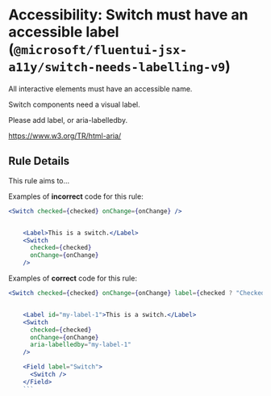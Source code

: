 # Accessibility: Switch must have an accessible label (`@microsoft/fluentui-jsx-a11y/switch-needs-labelling-v9`)

<!-- end auto-generated rule header -->

All interactive elements must have an accessible name.

Switch components need a visual label.

Please add label, or aria-labelledby.

<https://www.w3.org/TR/html-aria/>

## Rule Details

This rule aims to...

Examples of **incorrect** code for this rule:

```jsx
<Switch checked={checked} onChange={onChange} />
```

```jsx

    <Label>This is a switch.</Label>
    <Switch
      checked={checked}
      onChange={onChange}
    />

```

Examples of **correct** code for this rule:

```jsx
<Switch checked={checked} onChange={onChange} label={checked ? "Checked" : "Unchecked"} />
```

```jsx

    <Label id="my-label-1">This is a switch.</Label>
    <Switch
      checked={checked}
      onChange={onChange}
      aria-labelledby="my-label-1"
    />

```

````jsx
    <Field label="Switch">
      <Switch />
    </Field>
    ```
````
